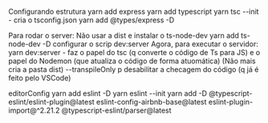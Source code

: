  Configurando estrutura
 yarn add express
 yarn add typescript
 yarn tsc --init - cria o tsconfig.json
 yarn add @types/express -D

Para rodar o server:
 Não usar a dist e instalar o ts-node-dev
 yarn add ts-node-dev -D
configurar o scrip dev:server
Agora, para executar o servidor:
yarn dev:server - faz o papel do tsc (q converte o código de Ts para JS) e o papel
do Nodemon (que atualiza o código de forma atuomática)
(Não mais cria a pasta dist)
--transpileOnly p desabilitar a checagem do código (q já é feito pelo VSCode)

editorConfig
yarn add eslint -D
yarn eslint --init
yarn add -D @typescript-eslint/eslint-plugin@latest eslint-config-airbnb-base@latest eslint-plugin-import@^2.21.2 @typescript-eslint/parser@latest
